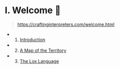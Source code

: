 # I. Welcome 👋

> https://craftinginterpreters.com/welcome.html

- 1. [Introduction](./1-introduction/)
- 2. [A Map of the Territory](./2-map-of-the-territory/)
- 3. [The Lox Language](./3-the-lox-language/)
